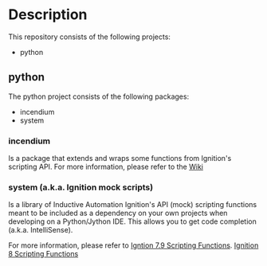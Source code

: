 # Description
This repository consists of the following projects:
* python

## python
The python project consists of the following packages:
* incendium
* system

### incendium
Is a package that extends and wraps some functions from Ignition's scripting API.  For more information, please refer to
the [Wiki](https://github.com/thecesrom/Ignition/wiki/incendium)

### system (a.k.a. Ignition mock scripts)
Is a library of Inductive Automation Ignition's API (mock) scripting functions meant to be included as a dependency on your
own projects when developing on a Python/Jython IDE. This allows you to get code completion (a.k.a. IntelliSense).

For more information, please refer to
[Igntion 7.9 Scripting Functions](https://docs.inductiveautomation.com/display/DOC79/Scripting+Functions).
[Ignition 8 Scripting Functions](https://docs.inductiveautomation.com/display/DOC80/Scripting+Functions)
